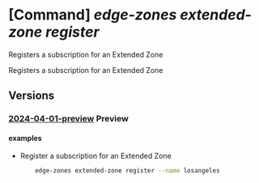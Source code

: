# [Command] _edge-zones extended-zone register_

Registers a subscription for an Extended Zone

Registers a subscription for an Extended Zone

## Versions

### [2024-04-01-preview](/Resources/mgmt-plane/L3N1YnNjcmlwdGlvbnMve30vcHJvdmlkZXJzL21pY3Jvc29mdC5lZGdlem9uZXMvZXh0ZW5kZWR6b25lcy97fS9yZWdpc3Rlcg==/2024-04-01-preview.xml) **Preview**

<!-- mgmt-plane /subscriptions/{}/providers/microsoft.edgezones/extendedzones/{}/register 2024-04-01-preview -->

#### examples

- Register a subscription for an Extended Zone
    ```bash
        edge-zones extended-zone register --name losangeles
    ```
